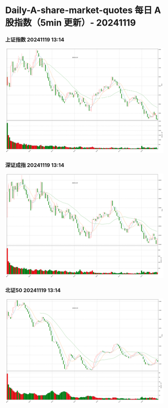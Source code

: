 
# Daily-A-share-market-quotes 每日 A 股指数（5min 更新）- 20241119

### 上证指数 20241119 13:14
![](./fig/2024/11/20241119-sh000001.png)

### 深证成指 20241119 13:14
![](./fig/2024/11/20241119-sz399001.png)

### 北证50 20241119 13:14
![](./fig/2024/11/20241119-bj899050.png)
